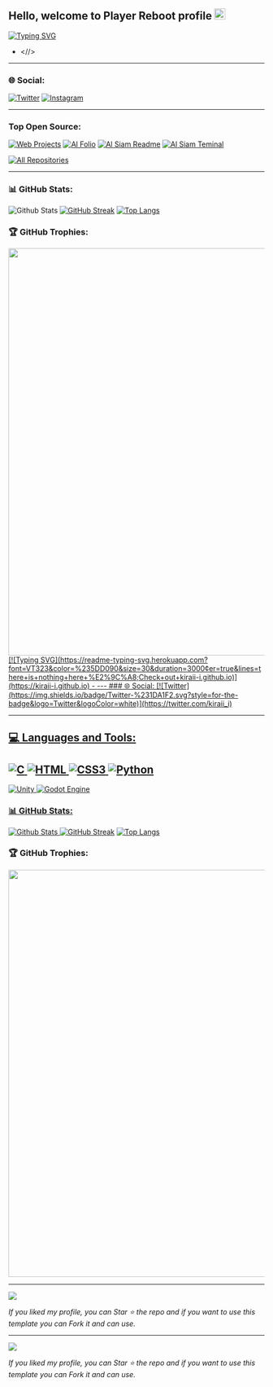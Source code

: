 ## Hello, welcome to Player Reboot profile <img src="https://github.com/darshanr27/darshanr27/blob/master/Assets/Hi.gif" width="22px">
[![Typing SVG](https://readme-typing-svg.herokuapp.com?font=VT323&color=%235DD090&size=30&duration=3000&center=true&lines=welcome+to+our+github+%E2%9C%A8;Check+out+player-reboot.github.io)](https://kiraii-i.github.io)
- <//>
---
### 🌐 Social:
 [![Twitter](https://img.shields.io/badge/Twitter-%231DA1F2.svg?style=for-the-badge&logo=Twitter&logoColor=white)](https://twitter.com/PlayerReboot) [![Instagram](https://img.shields.io/badge/Instagram-%23E4405F.svg?style=for-the-badge&logo=Instagram&logoColor=white)](https://instagram.com/player.reboot)

---
### Top Open Source:
[![Web Projects](https://github-readme-stats.vercel.app/api/pin/?username=player-reboot&repo=web-projects&border_color=7F3FBF&bg_color=0D1117&title_color=C9D1D9&text_color=8B949E&icon_color=7F3FBF)](https://github.com/alsiam/web-projects)
[![Al Folio](https://github-readme-stats.vercel.app/api/pin/?username=player-reboot&repo=al-folio&border_color=7F3FBF&bg_color=0D1117&title_color=C9D1D9&text_color=8B949E&icon_color=7F3FBF)](https://github.com/alsiam/al-folio)
[![Al Siam Readme](https://github-readme-stats.vercel.app/api/pin/?username=player-reboot&repo=alsiam&border_color=7F3FBF&bg_color=0D1117&title_color=C9D1D9&text_color=8B949E&icon_color=7F3FBF)](https://github.com/alsiam/alsiam)
[![Al Siam Teminal](https://github-readme-stats.vercel.app/api/pin/?username=player-reboot&repo=alsiam.github.io&border_color=7F3FBF&bg_color=0D1117&title_color=C9D1D9&text_color=8B949E&icon_color=7F3FBF)](https://github.com/alsiam/alsiam.github.io)

<p align="left">
  <a href="https://github.com/alsiam?tab=repositories" target="_blank"><img alt="All Repositories" title="All Repositories" src="https://img.shields.io/badge/-All%20Repos-2962FF?style=for-the-badge&logo=koding&logoColor=white"/></a>
</p>

---

### 📊 GitHub Stats:
![Github Stats](https://github-readme-stats.vercel.app/api?username=Kiraii-i&theme=noctis_minimus&show_icons=true&count_private=true)
[![GitHub Streak](https://streak-stats.demolab.com/?user=kiraii-i&theme=noctis_minimus)](https://git.io/streak-stats)
[![Top Langs](https://github-readme-stats.vercel.app/api/top-langs/?username=kiraii-i&layout=compact&theme=noctis_minimus)](https://github.com/anuraghazra/github-readme-stats)
### 🏆 GitHub Trophies:
<a href="https://github.com/ryo-ma/github-profile-trophy">
<img width=800 src="https://github-profile-trophy.vercel.app/?username=ryo-ma&column=8&theme=darkhub&no-frame=true&no-bg=true"/>
</a## Hello, my name is Eyad `AKA` Kiraii <img src="https://github.com/darshanr27/darshanr27/blob/master/Assets/Hi.gif" width="22px">
[![Typing SVG](https://readme-typing-svg.herokuapp.com?font=VT323&color=%235DD090&size=30&duration=3000&center=true&lines=there+is+nothing+here+%E2%9C%A8;Check+out+kiraii-i.github.io)](https://kiraii-i.github.io)
- <//>
---
### 🌐 Social:
[![Twitter](https://img.shields.io/badge/Twitter-%231DA1F2.svg?style=for-the-badge&logo=Twitter&logoColor=white)](https://twitter.com/kiraii_i) 

---
## 💻 Languages and Tools:
![C](https://img.shields.io/badge/c-%2300599C.svg?style=for-the-badge&logo=c&logoColor=white) ![HTML](https://img.shields.io/badge/HTML5-E34F26?style=for-the-badge&logo=html5&logoColor=white) ![CSS3](https://img.shields.io/badge/css3-%231572B6.svg?style=for-the-badge&logo=css3&logoColor=white) ![Python](https://img.shields.io/badge/python-3670A0?style=for-the-badge&logo=python&logoColor=ffdd54)
---
![Unity](https://img.shields.io/badge/unity-%23000000.svg?style=for-the-badge&logo=unity&logoColor=white) ![Godot Engine](https://img.shields.io/badge/GODOT-%23FFFFFF.svg?style=for-the-badge&logo=godot-engine)

### 📊 GitHub Stats:
![Github Stats](https://github-readme-stats.vercel.app/api?username=Kiraii-i&theme=noctis_minimus&show_icons=true&count_private=true)
[![GitHub Streak](https://streak-stats.demolab.com/?user=kiraii-i&theme=noctis_minimus)](https://git.io/streak-stats)
[![Top Langs](https://github-readme-stats.vercel.app/api/top-langs/?username=kiraii-i&layout=compact&theme=noctis_minimus)](https://github.com/anuraghazra/github-readme-stats)
### 🏆 GitHub Trophies:
<a href="https://github.com/ryo-ma/github-profile-trophy">
<img width=800 src="https://github-profile-trophy.vercel.app/?username=ryo-ma&column=8&theme=darkhub&no-frame=true&no-bg=true"/>
</a>

---
 [![](https://visitcount.itsvg.in/api?id=kiraii-i&icon=2&color=12)](https://visitcount.itsvg.in)
   
  *If you liked my profile, you can Star ⭐ the repo and if you want to use this template you can Fork it and can use.*
>

---
 [![](https://visitcount.itsvg.in/api?id=kiraii-i&icon=2&color=12)](https://visitcount.itsvg.in)
   
  *If you liked my profile, you can Star ⭐ the repo and if you want to use this template you can Fork it and can use.*